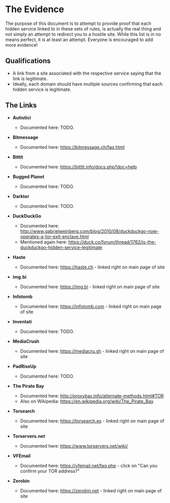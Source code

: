 # The Evidence
The purpose of this document is to attempt to provide proof that each hidden service linked to in these sets of rules, is actually the real thing and not simply an attempt to redirect you to a hostile site.
While this list is in no means perfect, it is at least an attempt.
Everyone is encouraged to add more evidence!

## Qualifications
* A link from a site associated with the respective service saying that the link is legitimate.
* Ideally, each domain should have multiple sources confirming that each hidden service is legitimate.

## The Links

* **Autistici**
	* Documented here: TODO.

* **Bitmessage**
	* Documented here: <https://bitmessage.ch/faq.html>

* **Bittit**
	* Documented here: <https://bittit.info/docs.php?doc=help>

* **Bugged Planet**
	* Documented here: TODO.

* **Darktor**
	* Documented here: TODO.

* **DuckDuckGo**
	* Documented here: <http://www.gabrielweinberg.com/blog/2010/08/duckduckgo-now-operates-a-tor-exit-enclave.html>
	* Mentioned again here: <https://duck.co/forum/thread/1762/is-the-duckduckgo-hidden-service-legitimate>

* **Haste**
	* Documented here: <https://haste.ch> - linked right on main page of site

* **img.bi**
	* Documented here: <https://img.bi> - linked right on main page of site

* **Infotomb**
	* Documented here: <https://infotomb.com> - linked right on main page of site

* **Inventati**
	* Documented here: TODO.

* **MediaCrush**
	* Documented here: <https://mediacru.sh> - linked right on main page of site

* **PadRiseUp**
	* Documented here: TODO.

* **The Pirate Bay**
	* Documented here: <http://proxybay.info/alternate-methods.html#TOR>
	* Also on Wikipedia: <https://en.wikipedia.org/wiki/The_Pirate_Bay>

* **Torsearch**
	* Documented here: <https://torsearch.es> - linked right on main page of site

* **Torservers.net**
	* Documented here: <https://www.torservers.net/wiki/>

* **VFEmail**
	* Documented here: <https://vfemail.net/faq.php> - click on "Can you confirm your TOR address?"

* **Zerobin**
	* Documented here: <https://zerobin.net> - linked right on main page of site
